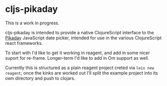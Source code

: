 # cljs-pikaday

This is a work in progress.

cljs-pikaday is intended to provide a native ClojureScript interface to the 
[Pikaday](https://github.com/dbushell/Pikaday) JavaScript date picker, intended 
for use in the various ClojureScript react frameworks.

To start with I'd like to get it working in reagent, and add in some nicer 
suport for re-frame. Longer-term I'd like to add in Om support as well.

Currently this is structured as a plain reagent project creted via 
`lein new reagent`; once the kinks are worked out I'll split the example 
project into its own directory and push to clojars.
